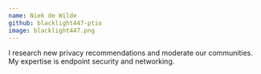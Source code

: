 ```yaml
---
name: Niek de Wilde
github: blacklight447-ptio
image: blacklight447.png
---
```

I research new privacy recommendations and moderate our communities. My expertise is endpoint security and networking.
